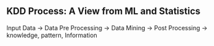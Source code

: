 ## KDD Process: A View from ML and Statistics
Input Data -> Data Pre Processing -> Data Mining -> Post Processing -> knowledge, pattern, Information
